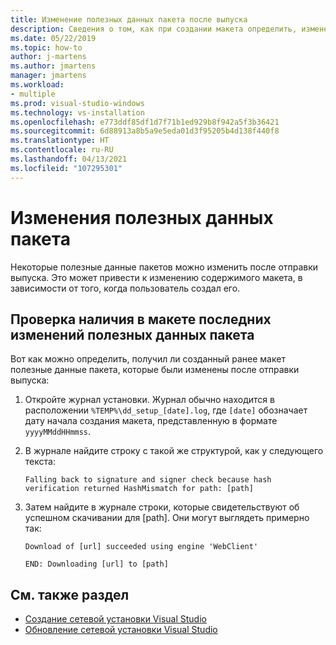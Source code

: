 ```yaml
---
title: Изменение полезных данных пакета после выпуска
description: Сведения о том, как при создании макета определить, изменены ли полезные данные пакетов после отправки выпуска.
ms.date: 05/22/2019
ms.topic: how-to
author: j-martens
ms.author: jmartens
manager: jmartens
ms.workload:
- multiple
ms.prod: visual-studio-windows
ms.technology: vs-installation
ms.openlocfilehash: e773ddf85df1d7f71b1ed929b8f942a5f3b36421
ms.sourcegitcommit: 6d88913a8b5a9e5eda01d3f95205b4d138f440f8
ms.translationtype: HT
ms.contentlocale: ru-RU
ms.lasthandoff: 04/13/2021
ms.locfileid: "107295301"
---
```

# <a name="package-payload-changes"></a>Изменения полезных данных пакета

Некоторые полезные данные пакетов можно изменить после отправки выпуска. Это может привести к изменению содержимого макета, в зависимости от того, когда пользователь создал его.

## <a name="verify-that-a-layout-includes-package-payload-changes"></a>Проверка наличия в макете последних изменений полезных данных пакета

Вот как можно определить, получил ли созданный ранее макет полезные данные пакета, которые были изменены после отправки выпуска:

1. Откройте журнал установки. Журнал обычно находится в расположении `%TEMP%\dd_setup_[date].log`, где `[date]` обозначает дату начала создания макета, представленную в формате `yyyyMMddHHmmss`.

2. В журнале найдите строку с такой же структурой, как у следующего текста:

    `Falling back to signature and signer check because hash verification returned HashMismatch for path: [path]`

3. Затем найдите в журнале строки, которые свидетельствуют об успешном скачивании для [path]. Они могут выглядеть примерно так:

    `Download of [url] succeeded using engine 'WebClient'`

    `END: Downloading [url] to [path]`

## <a name="see-also"></a>См. также раздел

* [Создание сетевой установки Visual Studio](create-a-network-installation-of-visual-studio.md)
* [Обновление сетевой установки Visual Studio](update-a-network-installation-of-visual-studio.md)
